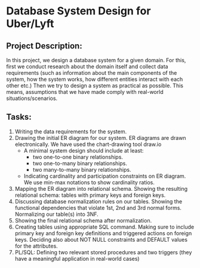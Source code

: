 # Database System Design for Uber/Lyft

## Project Description:
In this project, we design a database system for a given domain. For this, first we conduct research about the domain itself and collect data requirements (such as information about the main components of the system, how the system works, how different entities interact with each other etc.) Then we try to design a system as practical as possible. This means, assumptions that we have made comply with real-world situations/scenarios. 

## Tasks:
1. Writing the data requirements for the system.
2. Drawing the initial ER diagram for our system. ER diagrams are drawn electronically. We have used the chart-drawing tool draw.io
   * A minimal system design should include at least: 
     - two one-to-one binary relationships. 
     - two one-to-many binary relationships.
     - two many-to-many binary relationships.
   * Indicating cardinality and participation constraints on ER diagram. We use min-max notations to show cardinality ratios.
3. Mapping the ER diagram into relational schema. Showing the resulting relational schema: tables with primary keys and foreign keys.
4. Discussing database normalization rules on our tables. Showing the functional dependencies that violate 1st, 2nd and 3rd normal forms. Normalizing our table(s) into 3NF.
5. Showing the final relational schema after normalization.
6. Creating tables using appropriate SQL command. Making sure to include primary key and foreign key definitions and triggered actions on foreign keys. Deciding also about NOT NULL constraints and DEFAULT values for the attributes. 
7. PL/SQL: Defining two relevant stored procedures and two triggers (they have a meaningful application in real-world cases) 
